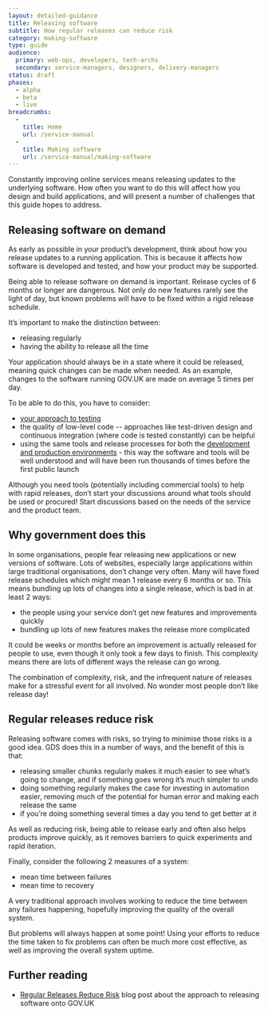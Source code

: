 ```yaml
---
layout: detailed-guidance
title: Releasing software
subtitle: How regular releases can reduce risk
category: making-software
type: guide
audience: 
  primary: web-ops, developers, tech-archs
  secondary: service-managers, designers, delivery-managers
status: draft
phases:
  - alpha
  - beta
  - live
breadcrumbs:
  -
    title: Home
    url: /service-manual
  -
    title: Making software
    url: /service-manual/making-software
---
```


Constantly improving online services means releasing updates to the underlying software. How often you want to do this will affect how you design and build applications, and will present a number of challenges that this guide hopes to address.

## Releasing software on demand

As early as possible in your product’s development, think about how you release updates to a running application. This is because it affects how software is developed and tested, and how your product may be supported.

Being able to release software on demand is important. Release cycles of 6 months or longer are dangerous. Not only do new features rarely see the light of day, but known problems will have to be fixed within a rigid release schedule.

It’s important to make the distinction between:

* releasing regularly
* having the ability to release all the time

Your application should always be in a state where it could be released, meaning quick changes can be made when needed. As an example, changes to the software running GOV.UK are made on average 5 times per day.

To be able to do this, you have to consider:

* [your approach to testing](/service-manual/making-software/code-testing.html)
* the quality of low-level code -- approaches like test-driven design and continuous integration (where code is tested constantly) can be helpful
* using the same tools and release processes for both the [development and production environments](/service-manual/making-software/development-environment.html) - this way the software and tools will be well understood and will have been run thousands of times before the first public launch

Although you need tools (potentially including commercial tools) to help with rapid releases, don’t start your discussions around what tools should be used or procured! Start discussions based on the needs of the service and the product team.

## Why government does this

In some organisations, people fear releasing new applications or new versions of software. Lots of websites, especially large applications within large traditional organisations, don’t change very often. Many will have fixed release schedules which might mean 1 release every 6 months or so. This means bundling up lots of changes into a single release, which is bad in at least 2 ways:

* the people using your service don’t get new features and improvements quickly
* bundling up lots of new features makes the release more complicated

It could be weeks or months before an improvement is actually released for people to use, even though it only took a few days to finish. This complexity means there are lots of different ways the release can go wrong.

The combination of complexity, risk, and the infrequent nature of releases make for a stressful event for all involved. No wonder most people don’t like release day!

## Regular releases reduce risk

Releasing software comes with risks, so trying to minimise those risks is a good idea. GDS does this in a number of ways, and the benefit of this is that:

* releasing smaller chunks regularly makes it much easier to see what’s going to change, and if something goes wrong it’s much simpler to undo
* doing something regularly makes the case for investing in automation easier, removing much of the potential for human error and making each release the same
* if you’re doing something several times a day you tend to get better at it

As well as reducing risk, being able to release early and often also helps products improve quickly, as it removes barriers to quick experiments and rapid iteration.

Finally, consider the following 2 measures of a system:

* mean time between failures
* mean time to recovery

A very traditional approach involves working to reduce the time between any failures happening, hopefully improving the quality of the overall system.

But problems will always happen at some point! Using your efforts to reduce the time taken to fix problems can often be much more cost effective, as well as improving the overall system uptime.

## Further reading

* [Regular Releases Reduce Risk](https://gds.blog.gov.uk/2012/11/02/regular-releases-reduce-risk/) blog post about the approach to releasing software onto GOV.UK
